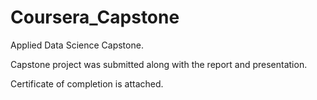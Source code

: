 # Coursera_Capstone
Applied Data Science Capstone.

Capstone project was submitted along with the report and presentation.

Certificate of completion is attached.
